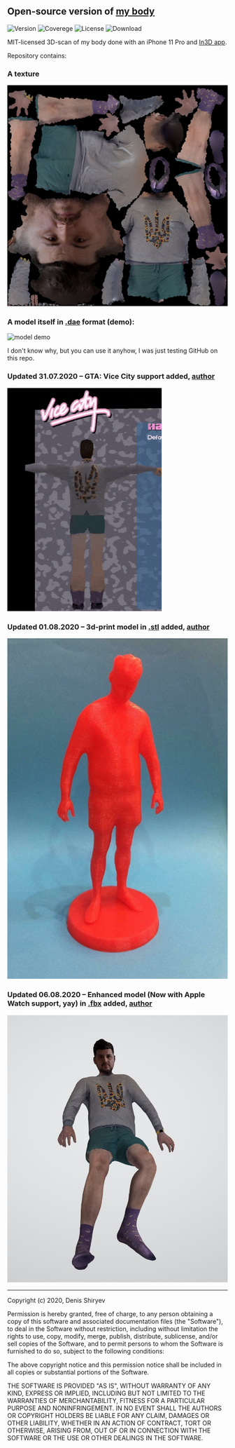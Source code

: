 ## Open-source version of [my body](https://www.facebook.com/Denis.Sergeevitch/)
![Version](https://img.shields.io/badge/Denis-v1.01-blue) ![Coverege](https://img.shields.io/badge/coverage-86%25-yellowgreen) ![License](https://img.shields.io/badge/license-MIT-green) ![Download](https://img.shields.io/badge/downloads-857k-brightgreen)

MIT-licensed 3D-scan of my body done with an iPhone 11 Pro and [In3D app](https://apps.apple.com/us/app/in3d-3d-body-scanning/id1467153183).

Repository contains: 

### A texture

![my texture](https://github.com/DenisSergeevitch/My-3d-copy/blob/master/model.jpg?raw=true)

### A model itself in [.dae](https://github.com/DenisSergeevitch/My-3d-copy/blob/master/model.dae) format (demo):

![model demo](https://github.com/DenisSergeevitch/My-3d-copy/blob/master/demo.gif?raw=true)

I don't know why, but you can use it anyhow, I was just testing GitHub on this repo.

### Updated 31.07.2020 – GTA: Vice City support added, [author](https://dtf.ru/u/73649-aleksey-pomyalov/180706-tommi-versetti-a-mozhet-luchshe-denis-shiryaev)

![GTA Vice City](https://github.com/DenisSergeevitch/My-3d-copy/blob/master/gta-vice-city/demo.gif?raw=true)

### Updated 01.08.2020 – 3d-print model in [.stl](https://github.com/DenisSergeevitch/My-3d-copy/blob/master/3d-print/shiryaev_with_base_130mm.STL) added, [author](https://tjournal.ru/flood/193427-denis-shiryaev-otkryl-dostup-k-svoemu-telu-pod-licenziey-mit)

![3D printed](https://github.com/DenisSergeevitch/My-3d-copy/blob/master/3d-print/demo.jpg?raw=true)

### Updated 06.08.2020 – Enhanced model (Now with Apple Watch support, yay) in [.fbx](https://github.com/DenisSergeevitch/My-3d-copy/tree/master/enhanced) added, [author](https://github.com/CORRUPTOR2037)

![.fbx model](https://github.com/DenisSergeevitch/My-3d-copy/blob/master/enhanced/demo.jpg?raw=true)

________
Copyright (c) 2020, Denis Shiryev

Permission is hereby granted, free of charge, to any person obtaining a copy
of this software and associated documentation files (the "Software"), to deal
in the Software without restriction, including without limitation the rights
to use, copy, modify, merge, publish, distribute, sublicense, and/or sell
copies of the Software, and to permit persons to whom the Software is
furnished to do so, subject to the following conditions:

The above copyright notice and this permission notice shall be included in all
copies or substantial portions of the Software.

THE SOFTWARE IS PROVIDED "AS IS", WITHOUT WARRANTY OF ANY KIND, EXPRESS OR
IMPLIED, INCLUDING BUT NOT LIMITED TO THE WARRANTIES OF MERCHANTABILITY,
FITNESS FOR A PARTICULAR PURPOSE AND NONINFRINGEMENT. IN NO EVENT SHALL THE
AUTHORS OR COPYRIGHT HOLDERS BE LIABLE FOR ANY CLAIM, DAMAGES OR OTHER
LIABILITY, WHETHER IN AN ACTION OF CONTRACT, TORT OR OTHERWISE, ARISING FROM,
OUT OF OR IN CONNECTION WITH THE SOFTWARE OR THE USE OR OTHER DEALINGS IN THE
SOFTWARE.